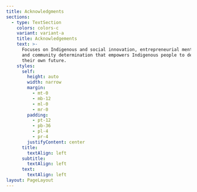 ```yaml
---
title: Acknowledgments
sections:
  - type: TextSection
    colors: colors-c
    variant: variant-a
    title: Acknowledgements
    text: >-
      Focuses on Indigenous and social innovation, entrepreneurial mentorship,
      and community determination that empowers Indigenous people to design
      their own future.
    styles:
      self:
        height: auto
        width: narrow
        margin:
          - mt-0
          - mb-12
          - ml-0
          - mr-0
        padding:
          - pt-12
          - pb-36
          - pl-4
          - pr-4
        justifyContent: center
      title:
        textAlign: left
      subtitle:
        textAlign: left
      text:
        textAlign: left
layout: PageLayout
---
```

